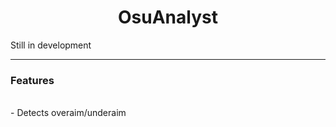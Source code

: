 <h1 align="center">OsuAnalyst</h1>
</p
---

Still in development

---
### **Features**
</br>
- Detects overaim/underaim
